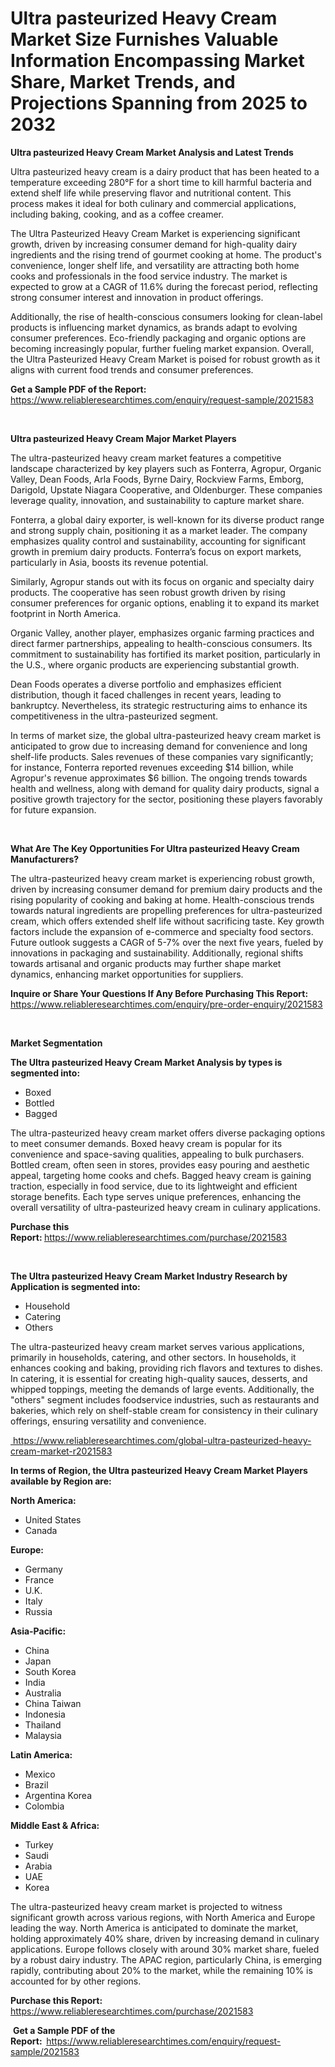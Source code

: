 <p><h1>Ultra pasteurized Heavy Cream Market Size Furnishes Valuable Information Encompassing Market Share, Market Trends, and Projections Spanning from 2025 to 2032</h1></p><p><strong>Ultra pasteurized Heavy Cream Market Analysis and Latest Trends</strong></p>
<p><p>Ultra pasteurized heavy cream is a dairy product that has been heated to a temperature exceeding 280°F for a short time to kill harmful bacteria and extend shelf life while preserving flavor and nutritional content. This process makes it ideal for both culinary and commercial applications, including baking, cooking, and as a coffee creamer.</p><p>The Ultra Pasteurized Heavy Cream Market is experiencing significant growth, driven by increasing consumer demand for high-quality dairy ingredients and the rising trend of gourmet cooking at home. The product's convenience, longer shelf life, and versatility are attracting both home cooks and professionals in the food service industry. The market is expected to grow at a CAGR of 11.6% during the forecast period, reflecting strong consumer interest and innovation in product offerings.</p><p>Additionally, the rise of health-conscious consumers looking for clean-label products is influencing market dynamics, as brands adapt to evolving consumer preferences. Eco-friendly packaging and organic options are becoming increasingly popular, further fueling market expansion. Overall, the Ultra Pasteurized Heavy Cream Market is poised for robust growth as it aligns with current food trends and consumer preferences.</p></p>
<p><strong>Get a Sample PDF of the Report:&nbsp;</strong> <a href="https://www.reliableresearchtimes.com/enquiry/request-sample/2021583?utm_campaign=2761&utm_medium=2&utm_source=Github&utm_content=ia&utm_term=16042025&utm_id=ultra-pasteurized-heavy-cream">https://www.reliableresearchtimes.com/enquiry/request-sample/2021583</a></p>
<p>&nbsp;</p>
<p><strong>Ultra pasteurized Heavy Cream Major Market Players</strong></p>
<p><p>The ultra-pasteurized heavy cream market features a competitive landscape characterized by key players such as Fonterra, Agropur, Organic Valley, Dean Foods, Arla Foods, Byrne Dairy, Rockview Farms, Emborg, Darigold, Upstate Niagara Cooperative, and Oldenburger. These companies leverage quality, innovation, and sustainability to capture market share.</p><p>Fonterra, a global dairy exporter, is well-known for its diverse product range and strong supply chain, positioning it as a market leader. The company emphasizes quality control and sustainability, accounting for significant growth in premium dairy products. Fonterra’s focus on export markets, particularly in Asia, boosts its revenue potential.</p><p>Similarly, Agropur stands out with its focus on organic and specialty dairy products. The cooperative has seen robust growth driven by rising consumer preferences for organic options, enabling it to expand its market footprint in North America. </p><p>Organic Valley, another player, emphasizes organic farming practices and direct farmer partnerships, appealing to health-conscious consumers. Its commitment to sustainability has fortified its market position, particularly in the U.S., where organic products are experiencing substantial growth.</p><p>Dean Foods operates a diverse portfolio and emphasizes efficient distribution, though it faced challenges in recent years, leading to bankruptcy. Nevertheless, its strategic restructuring aims to enhance its competitiveness in the ultra-pasteurized segment.</p><p>In terms of market size, the global ultra-pasteurized heavy cream market is anticipated to grow due to increasing demand for convenience and long shelf-life products. Sales revenues of these companies vary significantly; for instance, Fonterra reported revenues exceeding $14 billion, while Agropur's revenue approximates $6 billion. The ongoing trends towards health and wellness, along with demand for quality dairy products, signal a positive growth trajectory for the sector, positioning these players favorably for future expansion.</p></p>
<p>&nbsp;</p>
<p><strong>What Are The Key Opportunities For Ultra pasteurized Heavy Cream Manufacturers?</strong></p>
<p><p>The ultra-pasteurized heavy cream market is experiencing robust growth, driven by increasing consumer demand for premium dairy products and the rising popularity of cooking and baking at home. Health-conscious trends towards natural ingredients are propelling preferences for ultra-pasteurized cream, which offers extended shelf life without sacrificing taste. Key growth factors include the expansion of e-commerce and specialty food sectors. Future outlook suggests a CAGR of 5-7% over the next five years, fueled by innovations in packaging and sustainability. Additionally, regional shifts towards artisanal and organic products may further shape market dynamics, enhancing market opportunities for suppliers.</p></p>
<p><strong>Inquire or Share Your Questions If Any Before Purchasing This Report:</strong> <a href="https://www.reliableresearchtimes.com/enquiry/pre-order-enquiry/2021583?utm_campaign=2761&utm_medium=2&utm_source=Github&utm_content=ia&utm_term=16042025&utm_id=ultra-pasteurized-heavy-cream">https://www.reliableresearchtimes.com/enquiry/pre-order-enquiry/2021583</a></p>
<p>&nbsp;</p>
<p><strong>Market Segmentation</strong></p>
<p><strong>The Ultra pasteurized Heavy Cream Market Analysis by types is segmented into:</strong></p>
<p><ul><li>Boxed</li><li>Bottled</li><li>Bagged</li></ul></p>
<p><p>The ultra-pasteurized heavy cream market offers diverse packaging options to meet consumer demands. Boxed heavy cream is popular for its convenience and space-saving qualities, appealing to bulk purchasers. Bottled cream, often seen in stores, provides easy pouring and aesthetic appeal, targeting home cooks and chefs. Bagged heavy cream is gaining traction, especially in food service, due to its lightweight and efficient storage benefits. Each type serves unique preferences, enhancing the overall versatility of ultra-pasteurized heavy cream in culinary applications.</p></p>
<p><strong>Purchase this Report:&nbsp;</strong><a href="https://www.reliableresearchtimes.com/purchase/2021583?utm_campaign=2761&utm_medium=2&utm_source=Github&utm_content=ia&utm_term=16042025&utm_id=ultra-pasteurized-heavy-cream">https://www.reliableresearchtimes.com/purchase/2021583</a></p>
<p>&nbsp;</p>
<p><strong>The Ultra pasteurized Heavy Cream Market Industry Research by Application is segmented into:</strong></p>
<p><ul><li>Household</li><li>Catering</li><li>Others</li></ul></p>
<p><p>The ultra-pasteurized heavy cream market serves various applications, primarily in households, catering, and other sectors. In households, it enhances cooking and baking, providing rich flavors and textures to dishes. In catering, it is essential for creating high-quality sauces, desserts, and whipped toppings, meeting the demands of large events. Additionally, the "others" segment includes foodservice industries, such as restaurants and bakeries, which rely on shelf-stable cream for consistency in their culinary offerings, ensuring versatility and convenience.</p></p>
<p><a href="https://www.reliableresearchtimes.com/global-ultra-pasteurized-heavy-cream-market-r2021583?utm_campaign=2761&utm_medium=2&utm_source=Github&utm_content=ia&utm_term=16042025&utm_id=ultra-pasteurized-heavy-cream">&nbsp;https://www.reliableresearchtimes.com/global-ultra-pasteurized-heavy-cream-market-r2021583</a></p>
<p><strong>In terms of Region, the Ultra pasteurized Heavy Cream Market Players available by Region are:</strong></p>
<p>
    <p> <strong> North America: </strong>
        <ul>
            <li>United States</li>
            <li>Canada</li>
        </ul>
        </p> 
    <p> <strong> Europe: </strong>
        <ul>
            <li>Germany</li>
            <li>France</li>
            <li>U.K.</li>
            <li>Italy</li>
            <li>Russia</li>
        </ul>
        </p> 
    <p> <strong> Asia-Pacific: </strong>
        <ul>
            <li>China</li>
            <li>Japan</li>
            <li>South Korea</li>
            <li>India</li>
            <li>Australia</li>
            <li>China Taiwan</li>
            <li>Indonesia</li>
            <li>Thailand</li>
            <li>Malaysia</li>
        </ul>
        </p> 
    <p> <strong> Latin America: </strong>
        <ul>
            <li>Mexico</li>
            <li>Brazil</li>
            <li>Argentina Korea</li>
            <li>Colombia</li>
        </ul>
        </p> 
    <p> <strong> Middle East & Africa: </strong>
        <ul>
            <li>Turkey</li>
            <li>Saudi</li>
            <li>Arabia</li>
            <li>UAE</li>
            <li>Korea</li>
        </ul>
    </p>
    </p>
<p><p>The ultra-pasteurized heavy cream market is projected to witness significant growth across various regions, with North America and Europe leading the way. North America is anticipated to dominate the market, holding approximately 40% share, driven by increasing demand in culinary applications. Europe follows closely with around 30% market share, fueled by a robust dairy industry. The APAC region, particularly China, is emerging rapidly, contributing about 20% to the market, while the remaining 10% is accounted for by other regions.</p></p>
<p><strong>Purchase this Report: </strong><a href="https://www.reliableresearchtimes.com/purchase/2021583?utm_campaign=2761&utm_medium=2&utm_source=Github&utm_content=ia&utm_term=16042025&utm_id=ultra-pasteurized-heavy-cream">https://www.reliableresearchtimes.com/purchase/2021583</a></p>
<p>&nbsp;<strong>Get a Sample PDF of the Report:&nbsp;&nbsp;</strong><a href="https://www.reliableresearchtimes.com/enquiry/request-sample/2021583?utm_campaign=2761&utm_medium=2&utm_source=Github&utm_content=ia&utm_term=16042025&utm_id=ultra-pasteurized-heavy-cream">https://www.reliableresearchtimes.com/enquiry/request-sample/2021583</a></p>
<p><strong></strong></p>
<p><p></p><p></p><p></p></p>